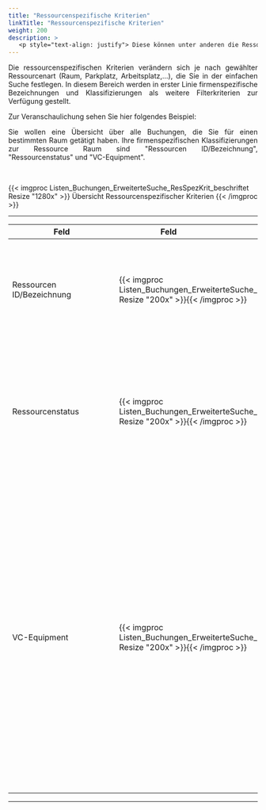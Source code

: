 ```yaml
---
title: "Ressourcenspezifische Kriterien"
linkTitle: "Ressourcenspezifische Kriterien"
weight: 200
description: >
   <p style="text-align: justify"> Diese können unter anderen die Ressourcen ID oder  Bezeichnung sein. </p>
---
```

<p style="text-align: justify"> Die ressourcenspezifischen Kriterien verändern sich je nach gewählter Ressourcenart (Raum, Parkplatz, Arbeitsplatz,...), die Sie in der einfachen Suche festlegen. 
In diesem Bereich werden in erster Linie firmenspezifische Bezeichnungen und Klassifizierungen als weitere Filterkriterien zur Verfügung gestellt. </p>

Zur Veranschaulichung sehen Sie hier folgendes Beispiel:

<p style="text-align: justify"> Sie wollen eine Übersicht über alle Buchungen, die Sie für einen bestimmten Raum getätigt haben. Ihre firmenspezifischen Klassifizierungen zur Ressource Raum sind "Ressourcen ID/Bezeichnung", "Ressourcenstatus" und "VC-Equipment". </p>

<br/>

{{< imgproc Listen_Buchungen_ErweiterteSuche_ResSpezKrit_beschriftet Resize "1280x" >}}
Übersicht Ressourcenspezifischer Kriterien 
{{< /imgproc >}}


---
|<div style="width:200px">Feld</div>|<div style="width:200px">Feld</div>|Bedeutung|
|---|---|---|
|Ressourcen ID/Bezeichnung|{{< imgproc Listen_Buchungen_ErweiterteSuche_ResSpezKrit_ID Resize "200x" >}}{{< /imgproc >}}|Hier können Sie direkt nach der eindeutigen Ressourcen Nummer oder der Ressourcen Bezeichnung filtern.|
|Ressourcenstatus|{{< imgproc Listen_Buchungen_ErweiterteSuche_ResSpezKrit_Status Resize "200x" >}}{{< /imgproc >}}|**Aktiv:** </br> Es werden nur Buchungen in zugänglichen Räumen angezeigt <br/> **Inaktiv:** Es werden nur Buchungen in nicht zugänglichen Räumen angezeigt|
|VC-Equipment|{{< imgproc Listen_Buchungen_ErweiterteSuche_ResSpezKrit_VC Resize "200x" >}}{{< /imgproc >}}|**Alle Räume:** </br> Es werden alle Räume berücksichtigt <br/> **Raum ohne VC:** Es werden nur Buchungen in Räumen ohne VC-Equipment berücksichtigt <br/> **Raum mit VC:** </br> Es werden nur Buchungen in Räumen ohne VC-Equipment berücksichtigt <br/> **Raum mit VC integral:** </br> Es werden nur Buchungen in Räumen mit fest verbautem VC-Equipment berücksichtigt|
---
